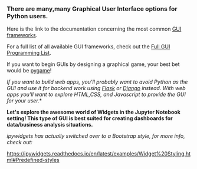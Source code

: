### There are many,many Graphical User Interface options for Python users.

Here is the link to the documentation concerning the most common [GUI frameworks](https://wiki.python.org/moin/GUI%20Programming%20in%20Python).

For a full list of all available GUI frameworks, check out the [Full GUI Programming List](https://wiki.python.org/moin/GuiProgramming).


If you want to begin GUIs by designing a graphical game, your best bet would be [pygame](https://www.pygame.org/hifi.html)!

*If you want to build web apps, you'll probably want to avoid Python as the GUI and use it for backend work using [Flask](https://flask.palletsprojects.com/en/1.1.x/) or [ Django](https://www.djangoproject.com/) instead. With web apps you'll want to explore HTML,CSS, and Javascript to provide the GUI for your user.**

**Let's explore the awesome world of Widgets in the Jupyter Notebook setting! This type of GUI is best suited for creating dashboards for data/business analysis situations.**


*ipywidgets has actually switched over to a Bootstrap style, for more info, check out:*

https://ipywidgets.readthedocs.io/en/latest/examples/Widget%20Styling.html#Predefined-styles
